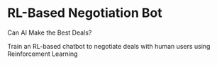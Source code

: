 # RL-Based Negotiation Bot
Can AI Make the Best Deals?

Train an RL-based chatbot to negotiate deals with human users using Reinforcement Learning
